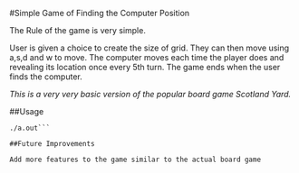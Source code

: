 #Simple Game of Finding the Computer Position

The Rule of the game is very simple.

User is given a choice to create the size of grid. They can then move using a,s,d and w to move. The computer moves each time the player does and revealing its location once every 5th turn. The game ends when the user finds the computer.

*This is a very very basic version of the popular board game Scotland Yard.*

##Usage

```g++ main.cpp
./a.out```

##Future Improvements

Add more features to the game similar to the actual board game
